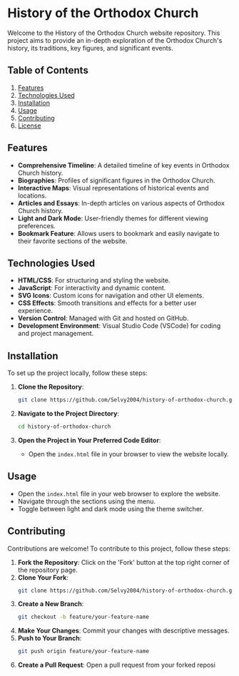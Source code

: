 # History of the Orthodox Church

Welcome to the History of the Orthodox Church website repository. This project aims to provide an in-depth exploration of the Orthodox Church's history, its traditions, key figures, and significant events.

## Table of Contents

1. [Features](#features)
2. [Technologies Used](#technologies-used)
3. [Installation](#installation)
4. [Usage](#usage)
5. [Contributing](#contributing)
6. [License](#license)

## Features

- **Comprehensive Timeline**: A detailed timeline of key events in Orthodox Church history.
- **Biographies**: Profiles of significant figures in the Orthodox Church.
- **Interactive Maps**: Visual representations of historical events and locations.
- **Articles and Essays**: In-depth articles on various aspects of Orthodox Church history.
- **Light and Dark Mode**: User-friendly themes for different viewing preferences.
- **Bookmark Feature**: Allows users to bookmark and easily navigate to their favorite sections of the website.

## Technologies Used

- **HTML/CSS**: For structuring and styling the website.
- **JavaScript**: For interactivity and dynamic content.
- **SVG Icons**: Custom icons for navigation and other UI elements.
- **CSS Effects**: Smooth transitions and effects for a better user experience.
- **Version Control**: Managed with Git and hosted on GitHub.
- **Development Environment**: Visual Studio Code (VSCode) for coding and project management.

## Installation

To set up the project locally, follow these steps:

1. **Clone the Repository**:
    ```bash
    git clone https://github.com/Selvy2004/history-of-orthodox-church.git
    ```

2. **Navigate to the Project Directory**:
    ```bash
    cd history-of-orthodox-church
    ```

3. **Open the Project in Your Preferred Code Editor**:
    - Open the `index.html` file in your browser to view the website locally.

## Usage

- Open the `index.html` file in your web browser to explore the website.
- Navigate through the sections using the menu.
- Toggle between light and dark mode using the theme switcher.

## Contributing

Contributions are welcome! To contribute to this project, follow these steps:

1. **Fork the Repository**: Click on the 'Fork' button at the top right corner of the repository page.
2. **Clone Your Fork**:
    ```bash
    git clone https://github.com/Selvy2004/history-of-orthodox-church.git
    ```
3. **Create a New Branch**:
    ```bash
    git checkout -b feature/your-feature-name
    ```
4. **Make Your Changes**: Commit your changes with descriptive messages.
5. **Push to Your Branch**:
    ```bash
    git push origin feature/your-feature-name
    ```
6. **Create a Pull Request**: Open a pull request from your forked reposi
